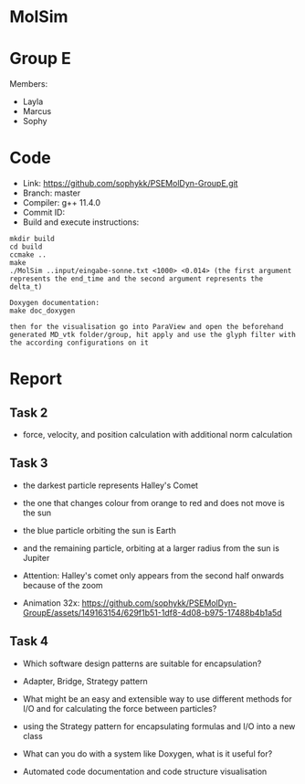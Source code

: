 MolSim
===
# Group E #
Members:
* Layla
* Marcus
* Sophy

# Code #
* Link:     https://github.com/sophykk/PSEMolDyn-GroupE.git
* Branch:   master
* Compiler: g++ 11.4.0
* Commit ID:
* Build and execute instructions:
 ```
 mkdir build
 cd build
 ccmake ..
 make
 ./MolSim ..input/eingabe-sonne.txt <1000> <0.014> (the first argument represents the end_time and the second argument represents the delta_t)
 
 Doxygen documentation: 
 make doc_doxygen
 
 then for the visualisation go into ParaView and open the beforehand generated MD_vtk folder/group, hit apply and use the glyph filter with the according configurations on it
```
# Report #
## Task 2 ##

- force, velocity, and position calculation with additional norm calculation

## Task 3 ##

- the darkest particle represents Halley's Comet
- the one that changes colour from orange to red and does not move is the sun
- the blue particle orbiting the sun is Earth
- and the remaining particle, orbiting at a larger radius from the sun is Jupiter

- Attention: Halley's comet only appears from the second half onwards because of the zoom
- Animation 32x: https://github.com/sophykk/PSEMolDyn-GroupE/assets/149163154/629f1b51-1df8-4d08-b975-17488b4b1a5d

## Task 4 ##

- Which software design patterns are suitable for encapsulation?
- Adapter, Bridge, Strategy pattern

-  What might be an easy and extensible way to use different methods for I/O and for calculating the force between particles?
-  using the Strategy pattern for encapsulating formulas and I/O into a new class

- What can you do with a system like Doxygen, what is it useful for?
- Automated code documentation and code structure visualisation

